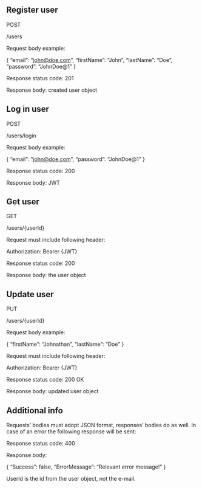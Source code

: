 ## Register user
POST

/users

Request body example:

{
    “email”: “john@doe.com”,
    “firstName”: “John”,
    “lastName”: “Doe”,
    “password”: “JohnDoe@1”
}

Response status code: 201

Response body: created user object

## Log in user
POST

/users/login

Request body example:

{
    “email”: “john@doe.com”,
    “password”: “JohnDoe@1”
}

Response status code: 200

Response body: JWT

## Get user
GET

/users/{userId}

Request must include following header:

Authorization: Bearer {JWT}

Response status code: 200

Response body: the user object

## Update user
PUT

/users/{userId}

Request body example:

{
    “firstName”: “Johnathan”,
    “lastName”: “Doe”
}

Request must include following header:

Authorization: Bearer {JWT}

Response status code: 200 OK

Response body: updated user object

## Additional info
Requests’ bodies must adopt JSON format, responses’ bodies do as well. In case of an error the following response will be sent:

Response status code: 400

Response body:

{
    “Success”: false,
    “ErrorMessage”: “Relevant error message!”
}

UserId is the id from the user object, not the e-mail.
